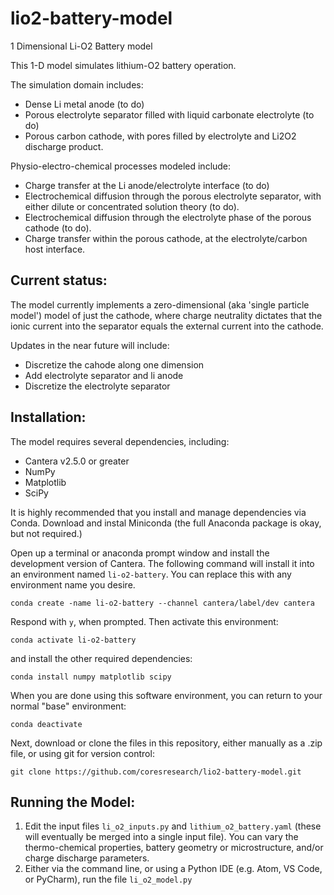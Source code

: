 # lio2-battery-model
1 Dimensional Li-O2 Battery model

This 1-D model simulates lithium-O2 battery operation.

The simulation domain includes:

- Dense Li metal anode (to do)
- Porous electrolyte separator filled with liquid carbonate electrolyte (to do)
- Porous carbon cathode, with pores filled by electrolyte and Li2O2 discharge product. 

Physio-electro-chemical processes modeled include:

- Charge transfer at the Li anode/electrolyte interface (to do)
- Electrochemical diffusion through the porous electrolyte separator, with either dilute or concentrated solution theory (to do).
- Electrochemical diffusion through the electrolyte phase of the porous cathode (to do).
- Charge transfer within the porous cathode, at the electrolyte/carbon host interface.

## Current status:
The model currently implements a zero-dimensional (aka 'single particle model') model of just the cathode, where charge neutrality dictates that the ionic current into the separator equals the external current into the cathode.

Updates in the near future will include:

- Discretize the cahode along one dimension
- Add electrolyte separator and li anode
- Discretize the electrolyte separator

## Installation: 

The model requires several dependencies, including:

- Cantera v2.5.0 or greater
- NumPy
- Matplotlib
- SciPy

It is highly recommended that you install and manage dependencies via Conda.  Download and instal Miniconda (the full Anaconda package is okay, but not required.)

Open up a terminal or anaconda prompt window and install the development version of Cantera.  The following command will install it into an environment named `li-o2-battery`.  You can replace this with any environment name you desire.

```
conda create -name li-o2-battery --channel cantera/label/dev cantera
```

Respond with `y`, when prompted.  Then activate this environment:

```
conda activate li-o2-battery
```
and install the other required dependencies:

```
conda install numpy matplotlib scipy
```

When you are done using this software environment, you can return to your normal "base" environment:

```
conda deactivate
```

Next, download or clone the files in this repository, either manually as a .zip file, or using git for version control:

```
git clone https://github.com/coresresearch/lio2-battery-model.git
```
## Running the Model:
1. Edit the input files `li_o2_inputs.py` and `lithium_o2_battery.yaml` (these will eventually be merged into a single input file). You can vary the thermo-chemical properties, battery geometry or microstructure, and/or charge discharge parameters.
2. Either via the command line, or using a Python IDE (e.g. Atom, VS Code, or PyCharm), run the file `li_o2_model.py`

